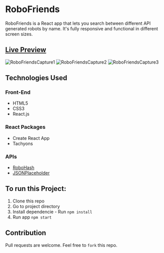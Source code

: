# RoboFriends

RoboFriends is a React app that lets you search between different API generated robots by name. It's fully responsive and functional in different screen sizes.

## [Live Preview](https://friends-robo.herokuapp.com/)

![RoboFriendsCapture1](https://imgur.com/PCnovJj.png)
![RoboFriendsCapture2](https://imgur.com/v8xtGEL.png)
![RoboFriendsCapture3](https://imgur.com/mHogdfF.png)

## Technologies Used

### Front-End
- HTML5
- CSS3
 - React.js

### React Packages
- Create React App
- Tachyons

### APIs
- [RoboHash](https://robohash.org/)
- [JSONPlaceholder](https://jsonplaceholder.typicode.com/)

## To run this Project:
1.  Clone this repo
2.  Go to project directory
3.  Install dependencie - Run `npm install`
4.  Run app `npm start`

## Contribution
Pull requests are welcome. Feel free to `fork` this repo.
